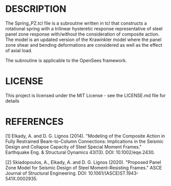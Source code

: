 # DESCRIPTION

The Spring_PZ.tcl file is a subroutine written in tcl that constructs a rotational spring with a trilinear hysteretic response representative of steel panel zone response with/without the consideration of composite action. The model is an updated version of the Krawinkler model where the panel zone shear and bending deformations are considered as well as the effect of axial load.

The subroutine is applicable to the OpenSees framework.

# LICENSE

This project is licensed under the MIT License - see the LICENSE.md file for details

# REFERENCES

[1] Elkady, A. and D. G. Lignos (2014). "Modeling of the Composite Action in Fully Restrained Beam-to-Column Connections: Implications in the Seismic Design and Collapse Capacity of Steel Special Moment Frames." Earthquake Eng. & Structural Dynamics 43(13). DOI: 10.1002/eqe.2430.

[2] Skiadopoulos, A., Elkady, A. and D. G. Lignos (2020). "Proposed Panel Zone Model for Seismic Design of Steel Moment-Resisting Frames." ASCE Journal of Structural Engineering. DOI: 10.1061/(ASCE)ST.1943-541X.0002935. 
